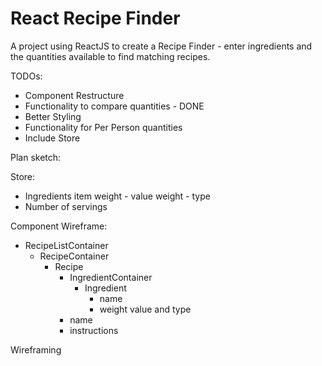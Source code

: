 # React Recipe Finder

A project using ReactJS to create a Recipe Finder - enter ingredients and the quantities available to find matching recipes.

TODOs:

* Component Restructure
* Functionality to compare quantities - DONE
* Better Styling
* Functionality for Per Person quantities
* Include Store

Plan sketch:

Store:

* Ingredients
    item
    weight - value
    weight - type
* Number of servings

Component Wireframe:

* RecipeListContainer
    * RecipeContainer
        * Recipe
            * IngredientContainer
                * Ingredient
                    - name
                    - weight value and type
            - name
            - instructions

Wireframing